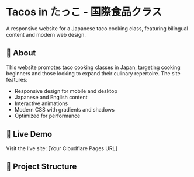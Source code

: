 # Tacos in たっこ - 国際食品クラス

A responsive website for a Japanese taco cooking class, featuring bilingual content and modern web design.

## 🌮 About

This website promotes taco cooking classes in Japan, targeting cooking beginners and those looking to expand their culinary repertoire. The site features:

- Responsive design for mobile and desktop
- Japanese and English content
- Interactive animations
- Modern CSS with gradients and shadows
- Optimized for performance

## 🚀 Live Demo

Visit the live site: [Your Cloudflare Pages URL]

## 📁 Project Structure
